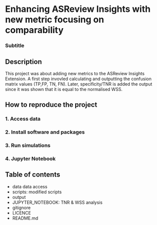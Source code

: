 
# Enhancing ASReview Insights with new metric focusing on comparability
### Subtitle



## Description
This project was about adding new metrics to the ASReview Insights Extension.
A first step invovled calculating and outputting the confusion matrix values (TP,FP, TN, FN). 
Later, specificity/TNR is added the output since it was shown that it is equal to the normalised WSS. 




## How to reproduce the project

### 1. Access data


### 2. Install software and packages


### 3. Run simulations


### 4. Jupyter Notebook


## Table of contents

- data data access
- scripts: modified scripts
- output
- JUPYTER_NOTEBOOK: TNR & WSS analysis
- gitignore
- LICENCE
- README.md



 


